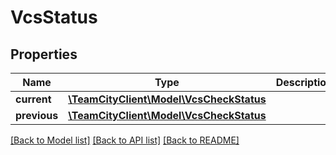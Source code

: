 # VcsStatus

## Properties
Name | Type | Description | Notes
------------ | ------------- | ------------- | -------------
**current** | [**\TeamCityClient\Model\VcsCheckStatus**](VcsCheckStatus.md) |  | [optional] 
**previous** | [**\TeamCityClient\Model\VcsCheckStatus**](VcsCheckStatus.md) |  | [optional] 

[[Back to Model list]](../README.md#documentation-for-models) [[Back to API list]](../README.md#documentation-for-api-endpoints) [[Back to README]](../README.md)


